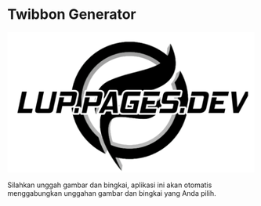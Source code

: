 # Twibbon Generator

![Twibbon Generator](og.png)

Silahkan unggah gambar dan bingkai, aplikasi ini akan otomatis menggabungkan unggahan gambar dan bingkai yang Anda pilih.
